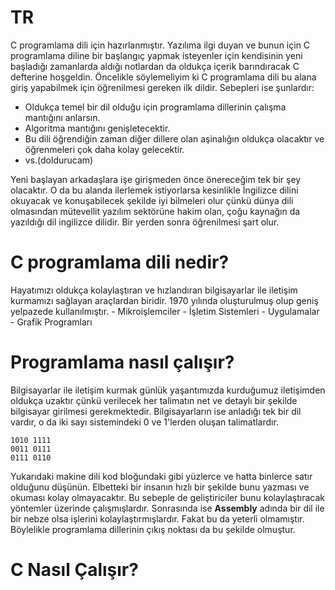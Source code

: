 # TR

  C programlama dili için hazırlanmıştır. Yazılıma ilgi duyan ve bunun için C programlama diline bir başlangıç yapmak isteyenler için kendisinin yeni başladığı zamanlarda aldığı notlardan da oldukça içerik barındıracak C defterine hoşgeldin. Öncelikle söylemeliyim ki C programlama dili bu alana giriş yapabilmek için öğrenilmesi gereken ilk dildir. Sebepleri ise şunlardır:
  - Oldukça temel bir dil olduğu için programlama dillerinin çalışma mantığını anlarsın.
  - Algoritma mantığını genişletecektir.
  - Bu dili öğrendiğin zaman diğer dillere olan aşinalığın oldukça olacaktır ve öğrenmeleri çok daha kolay gelecektir.
  - vs.(doldurucam)

  Yeni başlayan arkadaşlara işe girişmeden önce önereceğim tek bir şey olacaktır. O da bu alanda ilerlemek istiyorlarsa kesinlikle İngilizce dilini okuyacak ve konuşabilecek şekilde iyi bilmeleri olur çünkü dünya dili olmasından mütevellit yazılım sektörüne hakim olan, çoğu kaynağın da yazıldığı dil ingilizce dilidir. Bir yerden sonra öğrenilmesi şart olur.
  
#  C programlama dili nedir?
  Hayatımızı oldukça kolaylaştıran ve hızlandıran bilgisayarlar ile iletişim kurmamızı sağlayan araçlardan biridir.
  1970 yılında oluşturulmuş olup geniş yelpazede kullanılmıştır.
    - Mikroişlemciler
    - İşletim Sistemleri
    - Uygulamalar
    - Grafik Programları
# Programlama nasıl çalışır?
  Bilgisayarlar ile iletişim kurmak günlük yaşantımızda kurduğumuz iletişimden oldukça uzaktır çünkü verilecek her talimatın net ve detaylı bir şekilde bilgisayar girilmesi gerekmektedir. Bilgisayarların ise anladığı tek bir dil vardır, o da iki sayı sistemindeki 0 ve 1'lerden oluşan talimatlardır.
  ```
  1010 1111
  0011 0111
  0111 0110
  ```
  Yukarıdaki makine dili kod bloğundaki gibi yüzlerce ve hatta binlerce satır olduğunu düşünün. Elbetteki bir insanın hızlı bir şekilde bunu yazması ve okuması kolay olmayacaktır. Bu sebeple de geliştiriciler bunu kolaylaştıracak yöntemler üzerinde çalışmışlardır. Sonrasında ise **Assembly** adında bir dil ile bir nebze olsa işlerini kolaylaştırmışlardır. Fakat bu da yeterli olmamıştır. Böylelikle programlama dillerinin çıkış noktası da bu şekilde olmuştur.

# C Nasıl Çalışır?
  
